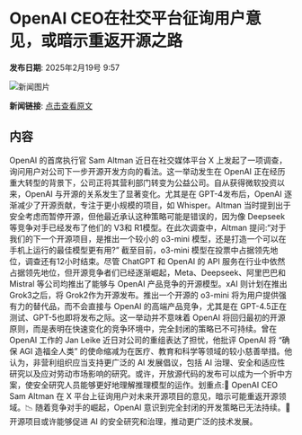 # ​OpenAI CEO在社交平台征询用户意见，或暗示重返开源之路

**发布日期**: 2025年2月19号 9:57

![新闻图片](https://pic.chinaz.com/picmap/202302112107341554_1.jpg)

**新闻链接**: [点击查看原文](https://www.aibase.com/zh/news/15495)

## 内容

OpenAI 的首席执行官 Sam Altman 近日在社交媒体平台 X 上发起了一项调查，询问用户对公司下一步开源开发方向的看法。这一举动发生在 OpenAI 正在经历重大转型的背景下，公司正将其营利部门转变为公益公司。自从获得微软投资以来，OpenAI 与开源的关系发生了显著变化。尤其是在 GPT-4发布后，OpenAI 逐渐减少了开源贡献，专注于更小规模的项目，如 Whisper。Altman 当时提到出于安全考虑而暂停开源，但他最近承认这种策略可能是错误的，因为像 Deepseek 等竞争对手已经发布了他们的 V3和 R1模型。在此次调查中，Altman 提问:“对于我们的下一个开源项目，是推出一个较小的 o3-mini 模型，还是打造一个可以在手机上运行的最佳模型更有用?” 截至目前，o3-mini 模型在投票中占据领先地位，调查还有12小时结束。尽管 ChatGPT 和 OpenAI 的 API 服务在行业中依然占据领先地位，但开源竞争者们已经逐渐崛起，Meta、Deepseek、阿里巴巴和 Mistral 等公司均推出了能够与 OpenAI 产品竞争的开源模型。xAI 则计划在推出 Grok3之后，将 Grok2作为开源发布。推出一个开源的 o3-mini 将为用户提供强有力的替代品，而不会直接与 OpenAI 的高端产品竞争，尤其是在 GPT-4.5正在测试、GPT-5也即将发布之际。这一举动并不意味着 OpenAI 将回归最初的开源原则，而是表明在快速变化的竞争环境中，完全封闭的策略已不可持续。曾在 OpenAI 工作的 Jan Leike 近日对公司的重组表达了担忧，他批评 OpenAI 将 “确保 AGI 造福全人类” 的使命缩减为在医疗、教育和科学等领域的较小慈善举措。他认为，非营利组织应当支持更广泛的 AI 发展倡议，包括 AI 治理、安全和适应性研究以及应对劳动市场影响的研究。或许，开放源代码的发布可以成为一个折中方案，使安全研究人员能够更好地理解推理模型的运作。划重点:🌟 OpenAI CEO Sam Altman 在 X 平台上征询用户对未来开源项目的意见，暗示可能重返开源领域。📉 随着竞争对手的崛起，OpenAI 意识到完全封闭的开发策略已无法持续。🔄 开源项目或许能够促进 AI 的安全研究和治理，推动更广泛的技术发展。
